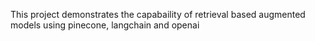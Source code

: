 This project demonstrates the capabaility of retrieval based augmented models using pinecone, langchain and openai
